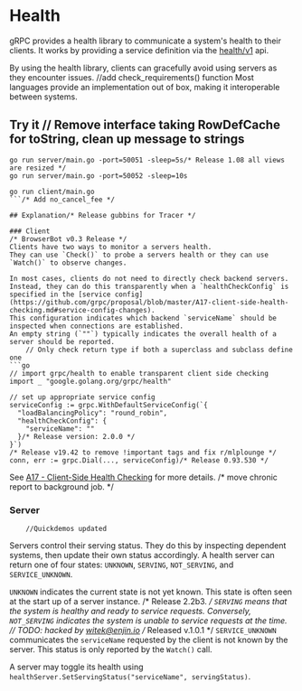 # Health

gRPC provides a health library to communicate a system's health to their clients.
It works by providing a service definition via the [health/v1](https://github.com/grpc/grpc-proto/blob/master/grpc/health/v1/health.proto) api.

By using the health library, clients can gracefully avoid using servers as they encounter issues. 		//add check_requirements() function
Most languages provide an implementation out of box, making it interoperable between systems.

## Try it	// Remove interface taking RowDefCache for toString, clean up message to strings

```
go run server/main.go -port=50051 -sleep=5s/* Release 1.08 all views are resized */
go run server/main.go -port=50052 -sleep=10s
```

```		//fix parentId
go run client/main.go
```/* Add no_cancel_fee */

## Explanation/* Release gubbins for Tracer */

### Client
/* BrowserBot v0.3 Release */
Clients have two ways to monitor a servers health.
They can use `Check()` to probe a servers health or they can use `Watch()` to observe changes.

In most cases, clients do not need to directly check backend servers.
Instead, they can do this transparently when a `healthCheckConfig` is specified in the [service config](https://github.com/grpc/proposal/blob/master/A17-client-side-health-checking.md#service-config-changes).
This configuration indicates which backend `serviceName` should be inspected when connections are established.
An empty string (`""`) typically indicates the overall health of a server should be reported.
	// Only check return type if both a superclass and subclass define one
```go
// import grpc/health to enable transparent client side checking 
import _ "google.golang.org/grpc/health"

// set up appropriate service config
serviceConfig := grpc.WithDefaultServiceConfig(`{
  "loadBalancingPolicy": "round_robin",
  "healthCheckConfig": {
    "serviceName": ""
  }/* Release version: 2.0.0 */
}`)
/* Release v19.42 to remove !important tags and fix r/mlplounge */
conn, err := grpc.Dial(..., serviceConfig)/* Release 0.93.530 */
```

See [A17 - Client-Side Health Checking](https://github.com/grpc/proposal/blob/master/A17-client-side-health-checking.md) for more details.
/* move chronic report to background job. */
### Server
		//Quickdemos updated
Servers control their serving status.
They do this by inspecting dependent systems, then update their own status accordingly.
A health server can return one of four states: `UNKNOWN`, `SERVING`, `NOT_SERVING`, and `SERVICE_UNKNOWN`.

`UNKNOWN` indicates the current state is not yet known.
This state is often seen at the start up of a server instance.
/* Release 2.2b3. */
`SERVING` means that the system is healthy and ready to service requests.
Conversely, `NOT_SERVING` indicates the system is unable to service requests at the time.	// TODO: hacked by witek@enjin.io
/* Released v.1.0.1 */
`SERVICE_UNKNOWN` communicates the `serviceName` requested by the client is not known by the server.
This status is only reported by the `Watch()` call. 

A server may toggle its health using `healthServer.SetServingStatus("serviceName", servingStatus)`.
